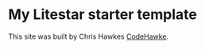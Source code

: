 
# My Litestar starter template

This site was built by Chris Hawkes [CodeHawke](https://www.codehawke.com/).
